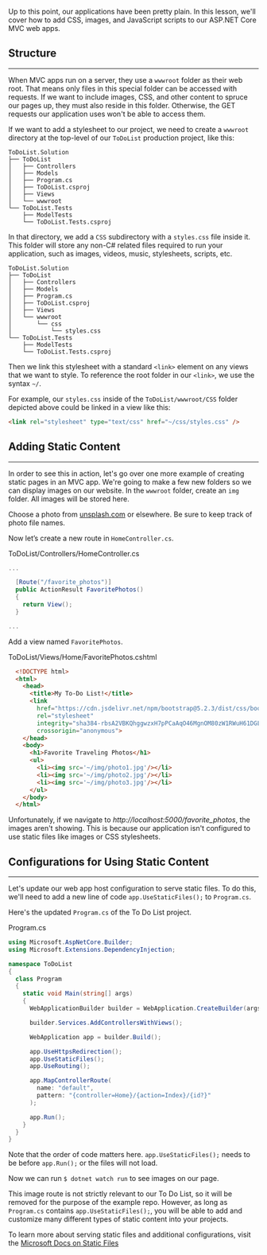 Up to this point, our applications have been pretty plain. In this lesson, we'll cover how to add CSS, images, and JavaScript scripts to our ASP.NET Core MVC web apps.

## Structure
---

When MVC apps run on a server, they use a `wwwroot` folder as their web root. That means only files in this special folder can be accessed with requests. If we want to include images, CSS, and other content to spruce our pages up, they must also reside in this folder. Otherwise, the GET requests our application uses won't be able to access them.

If we want to add a stylesheet to our project, we need to create a `wwwroot` directory at the top-level of our `ToDoList` production project, like this:

```
ToDoList.Solution
├── ToDoList
│   ├── Controllers
│   ├── Models
│   ├── Program.cs
│   ├── ToDoList.csproj
│   ├── Views
│   └── wwwroot
└── ToDoList.Tests
    ├── ModelTests
    └── ToDoList.Tests.csproj
```

In that directory, we add a `CSS` subdirectory with a `styles.css` file inside it. This folder will store any non-C# related files required to run your application, such as images, videos, music, stylesheets, scripts, etc.

```
ToDoList.Solution
├── ToDoList
│   ├── Controllers
│   ├── Models
│   ├── Program.cs
│   ├── ToDoList.csproj
│   ├── Views
│   └── wwwroot
│       └── css
│           └── styles.css
└── ToDoList.Tests
    ├── ModelTests
    └── ToDoList.Tests.csproj
```

Then we link this stylesheet with a standard `<link>` element on any views that we want to style. To reference the root folder in our `<link>`, we use the syntax `~/`.

For example, our `styles.css` inside of the `ToDoList/wwwroot/CSS` folder depicted above could be linked in a view like this:

```html
<link rel="stylesheet" type="text/css" href="~/css/styles.css" />
```

## Adding Static Content
---

In order to see this in action, let's go over one more example of creating static pages in an MVC app. We're going to make a few new folders so we can display images on our website. In the `wwwroot` folder, create an `img` folder. All images will be stored here.

Choose a photo from [unsplash.com](https://unsplash.com/) or elsewhere. Be sure to keep track of photo file names.

Now let’s create a new route in `HomeController.cs`.

<div class="filename">ToDoList/Controllers/HomeController.cs</div>

```csharp
...

  [Route("/favorite_photos")]
  public ActionResult FavoritePhotos()
  {
    return View();
  }

...
```

Add a view named `FavoritePhotos`.

<div class="filename">ToDoList/Views/Home/FavoritePhotos.cshtml</div>

```html
  <!DOCTYPE html>
  <html>
    <head>
      <title>My To-Do List!</title>
      <link 
        href="https://cdn.jsdelivr.net/npm/bootstrap@5.2.3/dist/css/bootstrap.min.css" 
        rel="stylesheet" 
        integrity="sha384-rbsA2VBKQhggwzxH7pPCaAqO46MgnOM80zW1RWuH61DGLwZJEdK2Kadq2F9CUG65" 
        crossorigin="anonymous">
    </head>
    <body>
      <h1>Favorite Traveling Photos</h1>
      <ul>
        <li><img src='~/img/photo1.jpg'/></li>
        <li><img src='~/img/photo2.jpg'/></li>
        <li><img src='~/img/photo3.jpg'/></li>
      </ul>
    </body>
  </html>
```


Unfortunately, if we navigate to _http://localhost:5000/favorite\_photos_, the images aren't showing. This is because our application isn't configured to use static files like images or CSS stylesheets.

## Configurations for Using Static Content
---

Let's update our web app host configuration to serve static files. To do this, we'll need to add a new line of code `app.UseStaticFiles();` to `Program.cs`. 

Here's the updated `Program.cs` of the To Do List project.

<div class="filename" >Program.cs</div>

```csharp
using Microsoft.AspNetCore.Builder;
using Microsoft.Extensions.DependencyInjection;

namespace ToDoList
{
  class Program
  {
    static void Main(string[] args)
    {
      WebApplicationBuilder builder = WebApplication.CreateBuilder(args);

      builder.Services.AddControllersWithViews();

      WebApplication app = builder.Build();

      app.UseHttpsRedirection();
      app.UseStaticFiles();
      app.UseRouting();

      app.MapControllerRoute(
        name: "default",
        pattern: "{controller=Home}/{action=Index}/{id?}"
      );

      app.Run();
    }
  }
}
```

Note that the order of code matters here. `app.UseStaticFiles();` needs to be before `app.Run();` or the files will not load.

Now we can run `$ dotnet watch run` to see images on our page.

This image route is not strictly relevant to our To Do List, so it will be removed for the purpose of the example repo. However, as long as `Program.cs` contains `app.UseStaticFiles();`, you will be able to add and customize many different types of static content into your projects.

To learn more about serving static files and additional configurations, visit the [Microsoft Docs on Static Files](https://learn.microsoft.com/en-us/aspnet/core/fundamentals/static-files?view=aspnetcore-6.0)